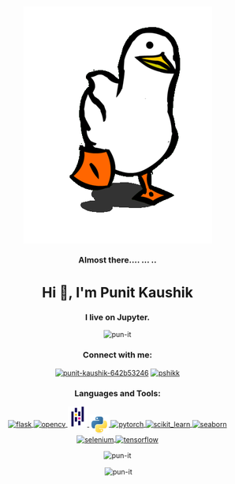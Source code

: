 <p align="center"> <img align = "center" src="https://github.com/Pun-it/Pun-it/blob/main/57615b8c0092a66c1d4058b1692955cc.gif"/>
  
<h3  align = "center"> Almost there.... ... .. 
</p>
<h1 align="center">Hi 👋, I'm Punit Kaushik</h1>
<h3 align="center">I live on Jupyter.</h3>

<p align="center"> <img src="https://komarev.com/ghpvc/?username=pun-it&label=Profile%20views&color=0e75b6&style=flat" alt="pun-it" /> </p>

<h3 align="center">Connect with me:</h3>
<p align="center">
<a href="https://linkedin.com/in/punit-kaushik-642b53246" target="blank"><img align="center" src="https://raw.githubusercontent.com/rahuldkjain/github-profile-readme-generator/master/src/images/icons/Social/linked-in-alt.svg" alt="punit-kaushik-642b53246" height="30" width="40" /></a>
<a href="https://kaggle.com/pshikk" target="blank"><img align="center" src="https://raw.githubusercontent.com/rahuldkjain/github-profile-readme-generator/master/src/images/icons/Social/kaggle.svg" alt="pshikk" height="30" width="40" /></a>
</p>

<h3 align="center">Languages and Tools:</h3>
<p align="center"> <a href="https://flask.palletsprojects.com/" target="_blank" rel="noreferrer"> <img align = "center" src="https://www.vectorlogo.zone/logos/pocoo_flask/pocoo_flask-icon.svg" alt="flask" width="40" height="40"/> </a> <a href="https://opencv.org/" target="_blank" rel="noreferrer"> <img align = "center" src="https://www.vectorlogo.zone/logos/opencv/opencv-icon.svg" alt="opencv" width="40" height="40"/> </a> <a href="https://pandas.pydata.org/" target="_blank" rel="noreferrer"> <img src="https://raw.githubusercontent.com/devicons/devicon/2ae2a900d2f041da66e950e4d48052658d850630/icons/pandas/pandas-original.svg" alt="pandas" width="40" height="40"/> </a> <a href="https://www.python.org" target="_blank" rel="noreferrer"> <img align = "center" src="https://raw.githubusercontent.com/devicons/devicon/master/icons/python/python-original.svg" alt="python" width="40" height="40"/> </a> <a href="https://pytorch.org/" target="_blank" rel="noreferrer"> <img align = "center" src="https://www.vectorlogo.zone/logos/pytorch/pytorch-icon.svg" alt="pytorch" width="40" height="40"/> </a> <a href="https://scikit-learn.org/" target="_blank" rel="noreferrer"> <img align = "center" src="https://upload.wikimedia.org/wikipedia/commons/0/05/Scikit_learn_logo_small.svg" alt="scikit_learn" width="40" height="40"/> </a> <a href="https://seaborn.pydata.org/" target="_blank" rel="noreferrer"> <img align = "center" src="https://seaborn.pydata.org/_images/logo-mark-lightbg.svg" alt="seaborn" width="40" height="40"/> </a> <a href="https://www.selenium.dev" target="_blank" rel="noreferrer"> <img align = "center" src="https://raw.githubusercontent.com/detain/svg-logos/780f25886640cef088af994181646db2f6b1a3f8/svg/selenium-logo.svg" alt="selenium" width="40" height="40"/> </a> <a href="https://www.tensorflow.org" target="_blank" rel="noreferrer"> <img align = "center"src="https://www.vectorlogo.zone/logos/tensorflow/tensorflow-icon.svg" alt="tensorflow" width="40" height="40"/> </a> </p>

<p align = "center"><img align = "center" src="https://github-readme-stats.vercel.app/api/top-langs?username=pun-it&show_icons=true&locale=en&layout=compact" alt="pun-it" /></p>

<p align = "center">&nbsp;<img align="center" src="https://github-readme-stats.vercel.app/api?username=pun-it&show_icons=true&locale=en" alt="pun-it" /></p>
